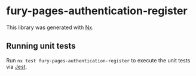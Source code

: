 # fury-pages-authentication-register

This library was generated with [Nx](https://nx.dev).


## Running unit tests

Run `nx test fury-pages-authentication-register` to execute the unit tests via [Jest](https://jestjs.io).


